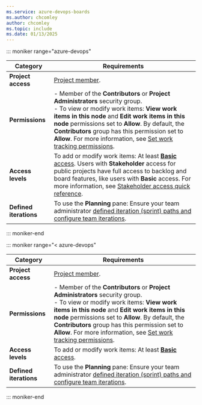 ```yaml
---
ms.service: azure-devops-boards
ms.author: chcomley
author: chcomley
ms.topic: include
ms.date: 01/13/2025
---
```


::: moniker range="azure-devops"

| Category | Requirements |
|--------------|-------------|
| **Project access** | [Project member](../../organizations/security/add-users-team-project.md). |
| **Permissions** | - Member of the **Contributors** or **Project Administrators** security group. <br> - To view or modify work items: **View work items in this node** and **Edit work items in this node** permissions set to **Allow**. By default, the **Contributors** group has this permission set to **Allow**. For more information, see [Set work tracking permissions](../../organizations/security/set-permissions-access-work-tracking.md). |
| **Access levels** | To add or modify work items: At least [**Basic** access](../../organizations/security/stakeholder-access.md). Users with **Stakeholder** access for public projects have full access to backlog and board features, like users with **Basic** access. For more information, see [Stakeholder access quick reference](../../organizations/security/stakeholder-access.md). |
| **Defined iterations** | To use the **Planning** pane: Ensure your team administrator [defined iteration (sprint) paths and configure team iterations](../../organizations/settings/set-iteration-paths-sprints.md). |

::: moniker-end

::: moniker range="< azure-devops"

| Category | Requirements |
|--------------|-------------|
| **Project access** | [Project member](../../organizations/security/add-users-team-project.md). |
| **Permissions** | - Member of the **Contributors** or **Project Administrators** security group. <br> - To view or modify work items: **View work items in this node** and **Edit work items in this node** permissions set to **Allow**. By default, the **Contributors** group has this permission set to **Allow**. For more information, see [Set work tracking permissions](../../organizations/security/set-permissions-access-work-tracking.md). |
| **Access levels** | To add or modify work items: At least [**Basic** access](../../organizations/security/stakeholder-access.md). |
| **Defined iterations** | To use the **Planning** pane: Ensure your team administrator [defined iteration (sprint) paths and configure team iterations](../../organizations/settings/set-iteration-paths-sprints.md). |

::: moniker-end
